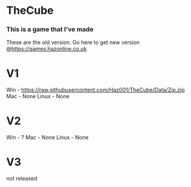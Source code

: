 # TheCube
### This is a game that I've made
These are the old version.
Go here to get new version @https://games.hazonline.co.uk
# V1
Win - https://raw.githubusercontent.com/Haz001/TheCube/Data/Zip.zip
Mac - None
Linux - None
# V2
Win - ?
Mac - None
Linux - None
# V3
not released
